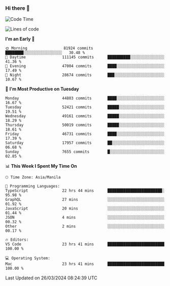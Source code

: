 ### Hi there 👋

<!--START_SECTION:waka-->
![Code Time](http://img.shields.io/badge/Code%20Time-4%2C992%20hrs%2038%20mins-blue)

![Lines of code](https://img.shields.io/badge/From%20Hello%20World%20I%27ve%20Written-118.7%20million%20lines%20of%20code-blue)

**I'm an Early 🐤** 

```text
🌞 Morning                81924 commits       ████████░░░░░░░░░░░░░░░░░   30.48 % 
🌆 Daytime                111145 commits      ██████████░░░░░░░░░░░░░░░   41.36 % 
🌃 Evening                47004 commits       ████░░░░░░░░░░░░░░░░░░░░░   17.49 % 
🌙 Night                  28674 commits       ███░░░░░░░░░░░░░░░░░░░░░░   10.67 % 
```
📅 **I'm Most Productive on Tuesday** 

```text
Monday                   44803 commits       ████░░░░░░░░░░░░░░░░░░░░░   16.67 % 
Tuesday                  52421 commits       █████░░░░░░░░░░░░░░░░░░░░   19.51 % 
Wednesday                49161 commits       █████░░░░░░░░░░░░░░░░░░░░   18.29 % 
Thursday                 50019 commits       █████░░░░░░░░░░░░░░░░░░░░   18.61 % 
Friday                   46731 commits       ████░░░░░░░░░░░░░░░░░░░░░   17.39 % 
Saturday                 17957 commits       ██░░░░░░░░░░░░░░░░░░░░░░░   06.68 % 
Sunday                   7655 commits        █░░░░░░░░░░░░░░░░░░░░░░░░   02.85 % 
```


📊 **This Week I Spent My Time On** 

```text
🕑︎ Time Zone: Asia/Manila

💬 Programming Languages: 
TypeScript               22 hrs 44 mins      ████████████████████████░   95.98 % 
GraphQL                  27 mins             ░░░░░░░░░░░░░░░░░░░░░░░░░   01.92 % 
JavaScript               20 mins             ░░░░░░░░░░░░░░░░░░░░░░░░░   01.44 % 
JSON                     4 mins              ░░░░░░░░░░░░░░░░░░░░░░░░░   00.32 % 
Other                    2 mins              ░░░░░░░░░░░░░░░░░░░░░░░░░   00.17 % 

🔥 Editors: 
VS Code                  23 hrs 41 mins      █████████████████████████   100.00 % 

💻 Operating System: 
Mac                      23 hrs 41 mins      █████████████████████████   100.00 % 
```


 Last Updated on 26/03/2024 08:24:39 UTC
<!--END_SECTION:waka-->


<!--
**rad182/rad182** is a ✨ _special_ ✨ repository because its `README.md` (this file) appears on your GitHub profile.

Here are some ideas to get you started:

- 🔭 I’m currently working on ...
- 🌱 I’m currently learning ...
- 👯 I’m looking to collaborate on ...
- 🤔 I’m looking for help with ...
- 💬 Ask me about ...
- 📫 How to reach me: ...
- 😄 Pronouns: ...
- ⚡ Fun fact: ...
-->
